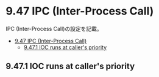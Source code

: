 # 9.47 IPC (Inter-Process Call)
IPC (Inter-Process Call)の設定を記載。

- [9.47 IPC (Inter-Process Call)](#947-ipc-inter-process-call)
  - [9.47.1 IOC runs at caller's priority](#9471-ioc-runs-at-callers-priority)

## 9.47.1 IOC runs at caller's priority
